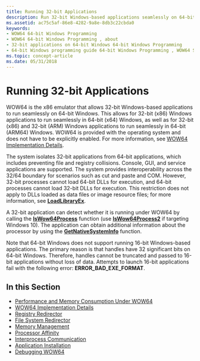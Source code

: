 ```yaml
---
title: Running 32-bit Applications
description: Run 32-bit Windows-based applications seamlessly on 64-bit Windows with the WOW64 x86 emulator. Also learn about the registry director, file system redirector, application installation on 64-bit systems, and debugging WOW64.
ms.assetid: ac75c5af-86e8-4282-9a8e-8db3c22cbda0
keywords:
- WOW64 64-bit Windows Programming
- WOW64 64-bit Windows Programming , about
- 32-bit applications on 64-bit Windows 64-bit Windows Programming
- 64-bit Windows programming guide 64-bit Windows Programming , WOW64 See WOW64
ms.topic: concept-article
ms.date: 05/31/2018
---
```


# Running 32-bit Applications

WOW64 is the x86 emulator that allows 32-bit Windows-based applications to run seamlessly on 64-bit Windows. This allows for 32-bit (x86) Windows applications to run seamlessly in 64-bit (x64) Windows, as well as for 32-bit (x86) and 32-bit (ARM) Windows applications to run seamlessly in 64-bit (ARM64) Windows. WOW64 is provided with the operating system and does not have to be explicitly enabled. For more information, see [WOW64 Implementation Details](wow64-implementation-details.md).

The system isolates 32-bit applications from 64-bit applications, which includes preventing file and registry collisions. Console, GUI, and service applications are supported. The system provides interoperability across the 32/64 boundary for scenarios such as cut and paste and COM. However, 32-bit processes cannot load 64-bit DLLs for execution, and 64-bit processes cannot load 32-bit DLLs for execution. This restriction does not apply to DLLs loaded as data files or image resource files; for more information, see [**LoadLibraryEx**](/windows/desktop/api/libloaderapi/nf-libloaderapi-loadlibraryexa).

A 32-bit application can detect whether it is running under WOW64 by calling the [**IsWow64Process**](/windows/desktop/api/wow64apiset/nf-wow64apiset-iswow64process) function (use [**IsWow64Process2**](/windows/desktop/api/wow64apiset/nf-wow64apiset-iswow64process2) if targeting Windows 10). The application can obtain additional information about the processor by using the [**GetNativeSystemInfo**](/windows/desktop/api/sysinfoapi/nf-sysinfoapi-getnativesysteminfo) function.

Note that 64-bit Windows does not support running 16-bit Windows-based applications. The primary reason is that handles have 32 significant bits on 64-bit Windows. Therefore, handles cannot be truncated and passed to 16-bit applications without loss of data. Attempts to launch 16-bit applications fail with the following error: **ERROR\_BAD\_EXE\_FORMAT**.

## In this Section

-   [Performance and Memory Consumption Under WOW64](performance-and-memory-consumption.md)
-   [WOW64 Implementation Details](wow64-implementation-details.md)
-   [Registry Redirector](registry-redirector.md)
-   [File System Redirector](file-system-redirector.md)
-   [Memory Management](memory-management.md)
-   [Processor Affinity](processor-affinity.md)
-   [Interprocess Communication](interprocess-communication.md)
-   [Application Installation](application-installation.md)
-   [Debugging WOW64](debugging-wow64.md)

 

 

